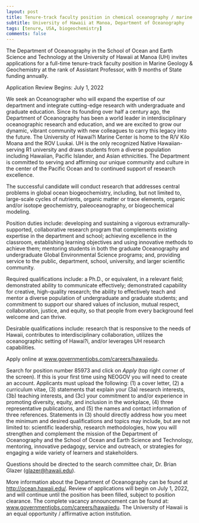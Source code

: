 ```yaml
---
layout: post
title: Tenure-track faculty position in chemical oceanography / marine geochemistry (Manoa, Hawaii)
subtitle: University of Hawaii at Manoa, Department of Oceanography
tags: [tenure, USA, biogeochemistry]
comments: false
---
```

The Department of Oceanography in the School of Ocean and Earth Science and
Technology at the University of Hawaii at Manoa (UH) invites applications
for a full-time tenure-track faculty position in Marine Geology &
Geochemistry at the rank of Assistant Professor, with 9 months of State
funding annually.

Application Review Begins: July 1, 2022

We seek an Oceanographer who will expand the expertise of our department
and integrate cutting-edge research with undergraduate and graduate
education. Since its founding over half a century ago, the Department of
Oceanography has been a world leader in interdisciplinary oceanographic
research and education, and we are excited to grow our dynamic, vibrant
community with new colleagues to carry this legacy into the future. The
University of Hawai?i Marine Center is home to the R/V Kilo Moana and the
ROV Luukai. UH is the only recognized Native Hawaiian-serving R1
university and draws students from a diverse population including Hawaiian,
Pacific Islander, and Asian ethnicities. The Department is committed to
serving and affirming our unique community and culture in the center of the
Pacific Ocean and to continued support of research excellence.

The successful candidate will conduct research that addresses central
problems in global ocean biogeochemistry, including, but not limited to,
large-scale cycles of nutrients, organic matter or trace elements, organic
and/or isotope geochemistry, paleoceanography, or biogeochemical modeling.

Position duties include: developing and sustaining a vigorous
extramurally-supported, collaborative research program that complements
existing expertise in the department and school; achieving excellence in
the classroom, establishing learning objectives and using innovative
methods to achieve them; mentoring students in both the graduate
Oceanography and undergraduate Global Environmental Science programs; and,
providing service to the public, department, school, university, and larger
scientific community.

Required qualifications include: a Ph.D., or equivalent, in a relevant
field; demonstrated ability to communicate effectively; demonstrated
capability for creative, high-quality research; the ability to effectively
teach and mentor a diverse population of undergraduate and graduate
students; and commitment to support our shared values
of inclusion, mutual respect, collaboration, justice, and equity, so that
people from every background feel welcome and can thrive.

Desirable qualifications include: research that is responsive to the needs
of Hawaii, contributes to interdisciplinary collaboration, utilizes the
oceanographic setting of Hawai?i, and/or leverages UH research capabilities.

Apply online at www.governmentjobs.com/careers/hawaiiedu. 

Search for position number 85973 and click on *Apply* (top right corner of the
screen). If this is your first time using NEOGOV you will need to create an
account. Applicants must upload the following: (1) a cover letter, (2) a
curriculum vitae, (3) statements that explain your (3a) research interests,
(3b) teaching interests, and (3c) your commitment to and/or experience in
promoting diversity, equity, and inclusion in the workplace, (4) three
representative publications, and (5) the names and contact information of
three references. Statements in (3) should directly address how you meet
the minimum and desired qualifications and topics may include, but are not
limited to: scientific leadership, research methodologies, how you will
strengthen and complement the mission of the Department of Oceanography and
the School of Ocean and Earth Science and Technology, mentoring, innovative
pedagogy, service and outreach, or strategies for engaging a wide variety
of learners and stakeholders. 

Questions should be directed to the search
committee chair, Dr. Brian Glazer (glazer@hawaii.edu). 

More information
about the Department of Oceanography can be found at
http://ocean.hawaii.edu/. Review of applications will begin on July 1,
2022, and will continue until the position has been filled, subject to
position clearance. The complete vacancy announcement can be found at:
www.governmentjobs.com/careers/hawaiiedu. The University of Hawaii is an
equal opportunity / affirmative action institution.
